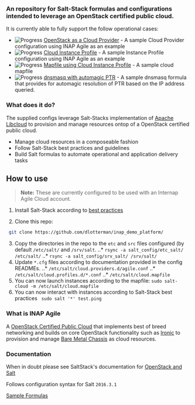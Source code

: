 ### An repository for Salt-Stack formulas and configurations intended to leverage an OpenStack certified public cloud.

It is currently able to fully support the follow operational cases:

+ ![Progress](http://progressed.io/bar/100)   [OpenStack as a Cloud Provider](/salt_config/etc_salt/cloud.providers.d) - A sample Cloud Provider configuration using INAP Agile as an example
+ ![Progress](http://progressed.io/bar/100)   [Cloud Instance Profile](/salt_config/etc_salt/cloud.profiles.d) - A sample Instance Profile configuration using INAP Agile as an example
+ ![Progress](http://progressed.io/bar/100)   [Mapfile using Cloud Instance Profile](/salt_config/etc_salt/cloud.mapfile) - A sample cloud mapfile
+ ![Progress](http://progressed.io/bar/80)  [dnsmasq with automagic PTR](/salt_config/srv_salt/dnsmasq) - A sample dnsmasq formula that provides for automagic resolution of PTR based on the IP address queried.

### What does it do?

The supplied configs leverage Salt-Stacks implementation of [Apache Libcloud](https://libcloud.apache.org/) to provision and manage resources ontop of a OpenStack certified public cloud.
- Manage cloud resources in a composeable fashion
- Follow Salt-Stack best practices and guidelines
- Build Salt formulas to automate operational and application delivery tasks

## How to use
> **Note:** These are currently configured to be used with an Internap Agile Cloud account.

1. Install Salt-Stack according to [best practices](https://docs.saltstack.com/en/latest/topics/installation/)

2. Clone this repo:
  ```bash
   git clone https://github.com/dlotterman/inap_demo_platform/
  ```
3. Copy the directories in the repo to the `etc` and `src` files configured (by default `/etc/salt/` and `/srv/salt`.
..* `rsync -a salt_config/etc_salt/ /etc/salt/`
..* `rsync -a salt_config/srv_salt/ /srv/salt/`
4. Update `*.cfg` files according to documentation provided in the config READMEs. 
..* `/etc/salt/cloud.providers.d/agile.conf`
..* `/etc/salt/cloud.profiles.d/*.conf`
..* `/etc/salt/cloud.mapfile`
5. You can now launch instances according to the mapfile:
```sudo salt-cloud -m /etc/salt/cloud.mapfile```
6. You can now interact with instances according to Salt-Stack best practices
``` sudo salt '*' test.ping```

### What is INAP Agile
A [OpenStack Certified Public Cloud](https://www.openstack.org/marketplace/public-clouds/) that implements best of breed networking and builds on core OpenStack functionality such as [Ironic](https://wiki.openstack.org/wiki/Ironic) to provision and manage [Bare Metal Chassis](http://www.internap.com/cloud/) as cloud resources.


### Documentation
When in doubt please see SaltStack's documentation for [OpenStack and Salt](https://github.com/openstack/openstack-salt)

Follows configuration syntax for Salt `2016.3.1` 

[Sample Formulas](https://github.com/salt-formulas/openstack-salt/tree/master/formulas)
